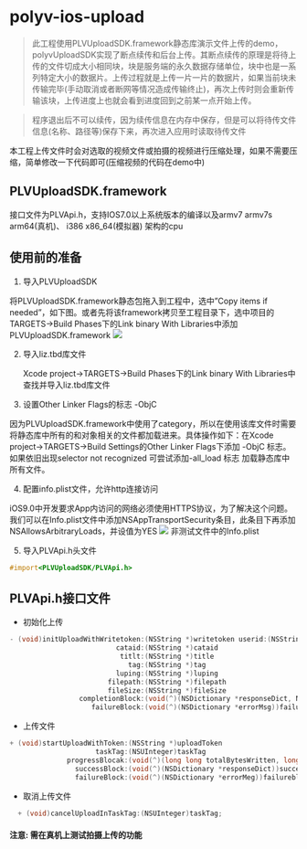 # polyv-ios-upload
>此工程使用PLVUploadSDK.framework静态库演示文件上传的demo，polyvUploadSDK实现了断点续传和后台上传。其断点续传的原理是将待上传的文件切成大小相同块，块是服务端的永久数据存储单位，块中也是一系列特定大小的数据片。上传过程就是上传一片一片的数据片，如果当前块未传输完毕(手动取消或者断网等情况造成传输终止)，再次上传时则会重新传输该块，上传进度上也就会看到进度回到之前某一点开始上传。

>程序退出后不可以续传，因为续传信息在内存中保存，但是可以将待传文件信息(名称、路径等)保存下来，再次进入应用时读取待传文件

本工程上传文件时会对选取的视频文件或拍摄的视频进行压缩处理，如果不需要压缩，简单修改一下代码即可(压缩视频的代码在demo中)

## PLVUploadSDK.framework
  接口文件为PLVApi.h，支持IOS7.0以上系统版本的编译以及armv7 armv7s arm64(真机)、 i386 x86_64(模拟器) 架构的cpu
  
## 使用前的准备
1. 导入PLVUploadSDK

 将PLVUploadSDK.framework静态包拖入到工程中，选中”Copy items if needed”，如下图。或者先将该framework拷贝至工程目录下，选中项目的TARGETS->Build Phases下的Link binary With Libraries中添加PLVUploadSDK.framework
![](https://raw.githubusercontent.com/easefun/polyv-ios-upload/master/images/1.png)

2. 导入liz.tbd库文件

   Xcode project->TARGETS->Build Phases下的Link binary With Libraries中查找并导入liz.tbd库文件
     
3. 设置Other Linker Flags的标志 -ObjC

  因为PLVUploadSDK.framework中使用了category，所以在使用该库文件时需要将静态库中所有的和对象相关的文件都加载进来。具体操作如下：在Xcode project->TARGETS->Build Settings的Other Linker Flags下添加 -ObjC 标志。
  如果依旧出现selector not recognized 可尝试添加-all_load 标志  加载静态库中所有文件。
    
4. 配置info.plist文件，允许http连接访问

  iOS9.0中开发要求App内访问的网络必须使用HTTPS协议，为了解决这个问题。我们可以在Info.plist文件中添加NSAppTransportSecurity条目，此条目下再添加NSAllowsArbitraryLoads，并设值为YES
![](https://raw.githubusercontent.com/easefun/polyv-ios-upload/master/images/2.png)
 非测试文件中的Info.plist

5. 导入PLVApi.h头文件

```objective-c
#import<PLVUploadSDK/PLVApi.h>
```

## PLVApi.h接口文件
* 初始化上传

```objective-c
- (void)initUploadWithWritetoken:(NSString *)writetoken userid:(NSString *)userid
                          cataid:(NSString *)cataid
                           titlt:(NSString *)title
                             tag:(NSString *)tag
                          luping:(NSString *)luping
                        filepath:(NSString *)filepath
                        fileSize:(NSString *)fileSize
                 completionBlock:(void(^)(NSDictionary *responseDict, NSString *vid))completionBlock
                    failureBlock:(void(^)(NSDictionary *errorMsg))failureBlock;
```   
* 上传文件

```objective-c
+ (void)startUploadWithToken:(NSString *)uploadToken
                     taskTag:(NSUInteger)taskTag
              progressBlocak:(void(^)(long long totalBytesWritten, long long totalBytesExpectedToWrite))progressBlock
                successBlock:(void(^)(NSDictionary *responseDict))successBlock
                failureBlock:(void(^)(NSDictionary *errorMeg))failureblock; 
```     
* 取消上传文件

```objective-c
  + (void)cancelUploadInTaskTag:(NSUInteger)taskTag;
```

#### 注意: 需在真机上测试拍摄上传的功能
